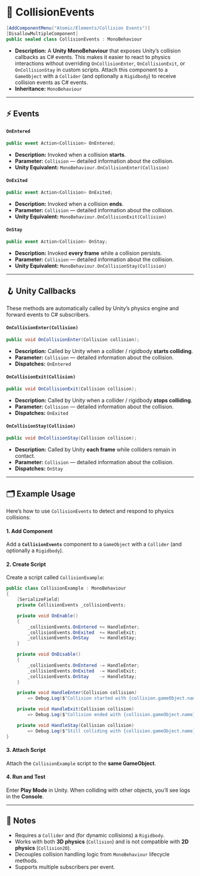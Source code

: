 # 🧩 CollisionEvents

```csharp
[AddComponentMenu("Atomic/Elements/Collision Events")]
[DisallowMultipleComponent]
public sealed class CollisionEvents : MonoBehaviour
```

- **Description:** A **Unity MonoBehaviour** that exposes Unity’s collision callbacks as C# events. This makes it easier
  to react to physics interactions without overriding `OnCollisionEnter`, `OnCollisionExit`, or `OnCollisionStay` in
  custom scripts. Attach this component to a `GameObject` with a `Collider` (and optionally a `Rigidbody`) to receive
  collision events as C# events.
- **Inheritance:** `MonoBehaviour`

---

## ⚡ Events

#### `OnEntered`

```csharp
public event Action<Collision> OnEntered;
```

- **Description:** Invoked when a collision **starts**.
- **Parameter:** `Collision` — detailed information about the collision.
- **Unity Equivalent:** `MonoBehaviour.OnCollisionEnter(Collision)`

#### `OnExited`

```csharp
public event Action<Collision> OnExited;
```

- **Description:** Invoked when a collision **ends**.
- **Parameter:** `Collision` — detailed information about the collision.
- **Unity Equivalent:** `MonoBehaviour.OnCollisionExit(Collision)`

#### `OnStay`

```csharp
public event Action<Collision> OnStay;
```

- **Description:** Invoked **every frame** while a collision persists.
- **Parameter:** `Collision` — detailed information about the collision.
- **Unity Equivalent:** `MonoBehaviour.OnCollisionStay(Collision)`

---

## 🪝 Unity Callbacks

These methods are automatically called by Unity’s physics engine and forward events to C# subscribers.

#### `OnCollisionEnter(Collision)`

```csharp
public void OnCollisionEnter(Collision collision);
```

- **Description:** Called by Unity when a collider / rigidbody **starts colliding**.
- **Parameter:** `Collision` — detailed information about the collision.
- **Dispatches:** `OnEntered`

#### `OnCollisionExit(Collision)`

```csharp
public void OnCollisionExit(Collision collision);
```

- **Description:** Called by Unity when a collider / rigidbody **stops colliding**.
- **Parameter:** `Collision` — detailed information about the collision.
- **Dispatches:** `OnExited`

#### `OnCollisionStay(Collision)`

```csharp
public void OnCollisionStay(Collision collision);
```

- **Description:** Called by Unity **each frame** while colliders remain in contact.
- **Parameter:** `Collision` — detailed information about the collision.
- **Dispatches:** `OnStay`

---

## 🗂 Example Usage

Here’s how to use `CollisionEvents` to detect and respond to physics collisions:

#### 1. Add Component

Add a **`CollisionEvents`** component to a `GameObject` with a `Collider` (and optionally a `Rigidbody`).

#### 2. Create Script

Create a script called `CollisionExample`:

```csharp
public class CollisionExample : MonoBehaviour
{
    [SerializeField]
    private CollisionEvents _collisionEvents;

    private void OnEnable()
    {
        _collisionEvents.OnEntered += HandleEnter;
        _collisionEvents.OnExited  += HandleExit;
        _collisionEvents.OnStay    += HandleStay;
    }

    private void OnDisable()
    {
        _collisionEvents.OnEntered -= HandleEnter;
        _collisionEvents.OnExited  -= HandleExit;
        _collisionEvents.OnStay    -= HandleStay;
    }

    private void HandleEnter(Collision collision)
        => Debug.Log($"Collision started with {collision.gameObject.name}");

    private void HandleExit(Collision collision)
        => Debug.Log($"Collision ended with {collision.gameObject.name}");

    private void HandleStay(Collision collision)
        => Debug.Log($"Still colliding with {collision.gameObject.name}");
}
```

#### 3. Attach Script

Attach the `CollisionExample` script to the **same GameObject**.

#### 4. Run and Test

Enter **Play Mode** in Unity. When colliding with other objects, you’ll see logs in the **Console**.

---

## 📝 Notes

- Requires a `Collider` and (for dynamic collisions) a `Rigidbody`.
- Works with both **3D physics** (`Collision`) and is not compatible with **2D physics** (`Collision2D`).
- Decouples collision handling logic from `MonoBehaviour` lifecycle methods.
- Supports multiple subscribers per event.